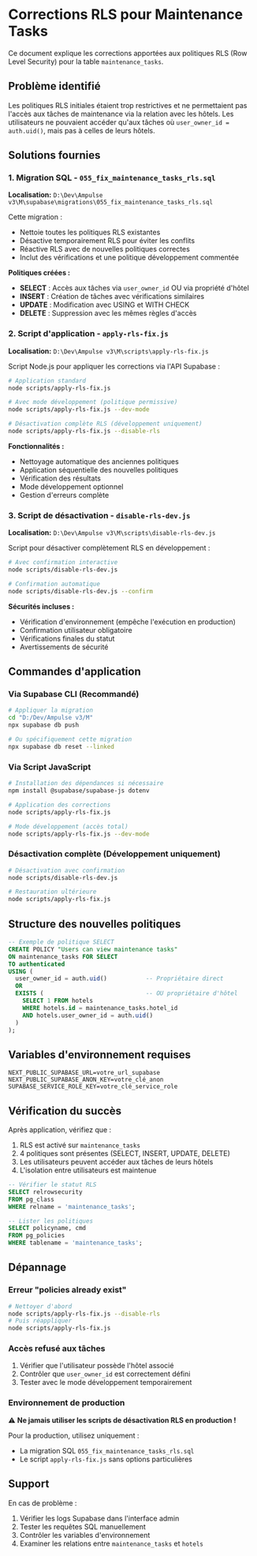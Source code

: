 # Corrections RLS pour Maintenance Tasks

Ce document explique les corrections apportées aux politiques RLS (Row Level Security) pour la table `maintenance_tasks`.

## Problème identifié

Les politiques RLS initiales étaient trop restrictives et ne permettaient pas l'accès aux tâches de maintenance via la relation avec les hôtels. Les utilisateurs ne pouvaient accéder qu'aux tâches où `user_owner_id = auth.uid()`, mais pas à celles de leurs hôtels.

## Solutions fournies

### 1. Migration SQL - `055_fix_maintenance_tasks_rls.sql`

**Localisation:** `D:\Dev\Ampulse v3\M\supabase\migrations\055_fix_maintenance_tasks_rls.sql`

Cette migration :
- Nettoie toutes les politiques RLS existantes
- Désactive temporairement RLS pour éviter les conflits
- Réactive RLS avec de nouvelles politiques correctes
- Inclut des vérifications et une politique développement commentée

**Politiques créées :**
- **SELECT** : Accès aux tâches via `user_owner_id` OU via propriété d'hôtel
- **INSERT** : Création de tâches avec vérifications similaires  
- **UPDATE** : Modification avec USING et WITH CHECK
- **DELETE** : Suppression avec les mêmes règles d'accès

### 2. Script d'application - `apply-rls-fix.js`

**Localisation:** `D:\Dev\Ampulse v3\M\scripts\apply-rls-fix.js`

Script Node.js pour appliquer les corrections via l'API Supabase :

```bash
# Application standard
node scripts/apply-rls-fix.js

# Avec mode développement (politique permissive)
node scripts/apply-rls-fix.js --dev-mode

# Désactivation complète RLS (développement uniquement)
node scripts/apply-rls-fix.js --disable-rls
```

**Fonctionnalités :**
- Nettoyage automatique des anciennes politiques
- Application séquentielle des nouvelles politiques
- Vérification des résultats
- Mode développement optionnel
- Gestion d'erreurs complète

### 3. Script de désactivation - `disable-rls-dev.js`

**Localisation:** `D:\Dev\Ampulse v3\M\scripts\disable-rls-dev.js`

Script pour désactiver complètement RLS en développement :

```bash
# Avec confirmation interactive
node scripts/disable-rls-dev.js

# Confirmation automatique
node scripts/disable-rls-dev.js --confirm
```

**Sécurités incluses :**
- Vérification d'environnement (empêche l'exécution en production)
- Confirmation utilisateur obligatoire
- Vérifications finales du statut
- Avertissements de sécurité

## Commandes d'application

### Via Supabase CLI (Recommandé)

```bash
# Appliquer la migration
cd "D:/Dev/Ampulse v3/M"
npx supabase db push

# Ou spécifiquement cette migration
npx supabase db reset --linked
```

### Via Script JavaScript

```bash
# Installation des dépendances si nécessaire
npm install @supabase/supabase-js dotenv

# Application des corrections
node scripts/apply-rls-fix.js

# Mode développement (accès total)
node scripts/apply-rls-fix.js --dev-mode
```

### Désactivation complète (Développement uniquement)

```bash
# Désactivation avec confirmation
node scripts/disable-rls-dev.js

# Restauration ultérieure
node scripts/apply-rls-fix.js
```

## Structure des nouvelles politiques

```sql
-- Exemple de politique SELECT
CREATE POLICY "Users can view maintenance tasks"
ON maintenance_tasks FOR SELECT
TO authenticated
USING (
  user_owner_id = auth.uid()           -- Propriétaire direct
  OR 
  EXISTS (                             -- OU propriétaire d'hôtel
    SELECT 1 FROM hotels 
    WHERE hotels.id = maintenance_tasks.hotel_id 
    AND hotels.user_owner_id = auth.uid()
  )
);
```

## Variables d'environnement requises

```env
NEXT_PUBLIC_SUPABASE_URL=votre_url_supabase
NEXT_PUBLIC_SUPABASE_ANON_KEY=votre_clé_anon
SUPABASE_SERVICE_ROLE_KEY=votre_clé_service_role
```

## Vérification du succès

Après application, vérifiez que :
1. RLS est activé sur `maintenance_tasks`
2. 4 politiques sont présentes (SELECT, INSERT, UPDATE, DELETE)
3. Les utilisateurs peuvent accéder aux tâches de leurs hôtels
4. L'isolation entre utilisateurs est maintenue

```sql
-- Vérifier le statut RLS
SELECT relrowsecurity 
FROM pg_class 
WHERE relname = 'maintenance_tasks';

-- Lister les politiques
SELECT policyname, cmd 
FROM pg_policies 
WHERE tablename = 'maintenance_tasks';
```

## Dépannage

### Erreur "policies already exist"
```bash
# Nettoyer d'abord
node scripts/apply-rls-fix.js --disable-rls
# Puis réappliquer
node scripts/apply-rls-fix.js
```

### Accès refusé aux tâches
1. Vérifier que l'utilisateur possède l'hôtel associé
2. Contrôler que `user_owner_id` est correctement défini
3. Tester avec le mode développement temporairement

### Environnement de production
⚠️ **Ne jamais utiliser les scripts de désactivation RLS en production !**

Pour la production, utilisez uniquement :
- La migration SQL `055_fix_maintenance_tasks_rls.sql`
- Le script `apply-rls-fix.js` sans options particulières

## Support

En cas de problème :
1. Vérifier les logs Supabase dans l'interface admin
2. Tester les requêtes SQL manuellement
3. Contrôler les variables d'environnement
4. Examiner les relations entre `maintenance_tasks` et `hotels`